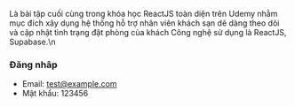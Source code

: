 Là bài tập cuối cùng trong khóa học ReactJS toàn diện trên Udemy
nhằm mục đích xây dụng hệ thống hỗ trợ nhân viên khách sạn dẽ
dàng theo dõi và cập nhật tình trạng đặt phòng của khách
Công nghệ sử dụng là ReactJS, Supabase.\n
### Đăng nhâp
- Email: test@example.com
- Mật khẩu: 123456

